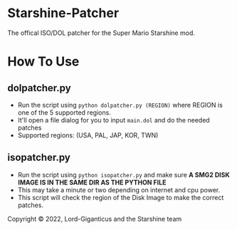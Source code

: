 # Starshine-Patcher
The offical ISO/DOL patcher for the Super Mario Starshine mod.

# How To Use

## dolpatcher.py
* Run the script using `python dolpatcher.py (REGION)` where REGION is one of the 5 supported regions.
* It'll open a file dialog for you to input `main.dol` and do the needed patches
* Supported regions: (USA, PAL, JAP, KOR, TWN)

## isopatcher.py
* Run the script using `python isopatcher.py` and make sure **A SMG2 DISK IMAGE IS IN THE SAME DIR AS THE PYTHON FILE**
* This may take a minute or two depending on internet and cpu power.
* This script will check the region of the Disk Image to make the correct patches.

Copyright &copy; 2022, Lord-Giganticus and the Starshine team